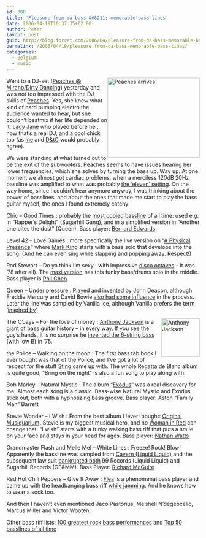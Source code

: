```yaml
---
id: 308
title: 'Pleasure from da bass &#8211; memorable bass lines'
date: 2006-04-19T16:37:35+02:00
author: Peter
layout: post
guid: http://blog.forret.com/2006/04/pleasure-from-da-bass-memorable-bass-lines/
permalink: /2006/04/19/pleasure-from-da-bass-memorable-bass-lines/
categories:
  - Belgium
  - music
---
```

[<img  src="http://static.flickr.com/54/131398589_80f5caf58b_m.jpg" width="240" height="208" style="float: right" alt="Peaches arrives" />](http://www.flickr.com/photos/pforret/131398589/ "Photo Sharing")Went to a DJ-set ([Peaches @ Mirano/Dirty Dancing](http://brusselssucks.googlepages.com/peachescontest)) yesterday and was not too impressed with the DJ skills of [Peaches](http://www.peachesrocks.com/). Yes, she knew what kind of hard pumping electro the audience wanted to hear, but she couldn&#8217;t beatmix if her life depended on it. [Lady Jane](http://www.deejaybooking.com/ladyjane) who played before her, now that&#8217;s a real DJ, and a cool chick too (as [Ine](http://mastuvu.typepad.com/monuments/2006/04/peaches.html) and [D&tC](http://www.dykesandthecity.com/) would probably agree).

We were standing at what turned out to be the exit of the subwoofers. Peaches seems to have issues hearing her lower frequencies, which she solves by turning the bass up. Way up. At one moment we almost got cardiac problems, when a merciless 120dB 20Hz bassline was amplified to what was probably [the &#8216;eleven&#8217; setting](http://www.imdb.com/title/tt0088258/quotes). On the way home, since I couldn&#8217;t hear anymore anyway, I was thinking about the power of basslines, and about the ones that made me start to play the bass guitar myself, the ones I found extremely catchy:  
<!--more-->

Chic &#8211; Good Times
:   probably the [most copied bassline](http://www.xampled.com/blog/sampled-from/chic/) of all time: used e.g. in &#8220;Rapper&#8217;s Delight&#8221; (Sugarhill Gang), and in a simplified version in &#8220;Another one bites the dust&#8221; (Queen). Bass player: [Bernard Edwards](http://www.chictribute.com/disco/bernie.html).

Level 42 &#8211; Love Games
:   more specifically the live version on &#8220;[A Physical Presence](http://www.amazon.co.uk/exec/obidos/redirect?link_code=as2&path=ASIN/B0000071KK&tag=forretcom-21&camp=1634&creative=6738)<img  src="http://www.assoc-amazon.co.uk/e/ir?t=forretcom-21&#038;l=as2&#038;o=2&#038;a=B0000071KK" width="1" height="1" border="0" alt="" style="border:none !important; margin:0px !important;" />&#8221; where [Mark King](http://en.wikipedia.org/wiki/Mark_King_%28music%29) starts with a bass solo that develops into the song. (And he can even sing while slapping and popping away. Respect!)

Rod Stewart &#8211; Do ya think I&#8217;m sexy
:   with impressive [disco octaves](http://www.bassplayer.com/story.asp?storyCode=12560) &#8211; it was &#8217;78 after all). The [maxi version](http://www.amazon.co.uk/exec/obidos/redirect?link_code=as2&path=ASIN/B0006SSN7S&tag=forretcom-21&camp=1634&creative=6738)<img  src="http://www.assoc-amazon.co.uk/e/ir?t=forretcom-21&#038;l=as2&#038;o=2&#038;a=B0006SSN7S" width="1" height="1" border="0" alt="" style="border:none !important; margin:0px !important;" /> has this funky bass/drums solo in the middle. Bass player is [Phil Chen](http://www.backstage-lounge.com/story.asp?sectioncode=64&storycode=5672).

Queen &#8211; Under pressure
:   Played and invented by [John Deacon](http://www.deaky.com/indexE.html), although Freddie Mercury and David Bowie [also had some influence](http://en.wikipedia.org/wiki/Under_Pressure) in the process. Later the line was sampled by Vanilla Ice, although Vanilla prefers the term &#8216;[inspired by](http://music.aol.com/feature/famous-quote-vanilla-ice)&#8216;

The O&#8217;Jays &#8211; For the love of money
:   [<img src="http://static.flickr.com/1/131382229_be16164102_t.jpg" style="float: right" width="100" alt="Anthony Jackson" />](http://www.flickr.com/photos/pforret/131382229/ "Photo Sharing")[Anthony Jackson](http://www.epifani.com/artists/jackson.htm) is a giant of bass guitar history &#8211; in every way. If you see the guy&#8217;s hands, it is no surprise he [invented the 6-string bass](http://en.wikipedia.org/wiki/Extended-range_bass) (with low B) in &#8217;75.

the Police &#8211; Walking on the moon
:   The first bass tab book I ever bought was that of the Police, and I&#8217;ve got a lot of respect for the stuff [Sting](http://en.wikipedia.org/wiki/Sting_(musician)) came up with. The whole Regatta de Blanc album is quite good, &#8220;Bring on the night&#8221; is also a fun song to play along with.

Bob Marley &#8211; Natural Mystic
:   The album &#8220;[Exodus](http://www.amazon.co.uk/exec/obidos/redirect?link_code=as2&path=ASIN/B00005LANG&tag=forretcom-21&camp=1634&creative=6738)&#8221; was a real discovery for me. Almost each song is a classic. Bass-wise Natural Mystic and Exodus stick out, both with a hypnotizing bass groove. Bass player: Aston “Family Man” Barrett

Stevie Wonder &#8211; I Wish
:   From the best album I !ever! bought: [Original Musiquarium](http://www.amazon.co.uk/exec/obidos/redirect?link_code=as2&path=ASIN/B0000508WU&tag=forretcom-21&camp=1634&creative=6738)<img  src="http://www.assoc-amazon.co.uk/e/ir?t=forretcom-21&#038;l=as2&#038;o=2&#038;a=B0000508WU" width="1" height="1" border="0" alt="" style="border:none !important; margin:0px !important;" />. Stevie is my biggest musical hero, and no [Woman in Red](http://www.imdb.com/title/tt0088414/soundtrack) can change that. &#8220;I wish&#8221; starts with a funky walking bass riff that puts a smile on your face and stays in your head for ages. Bass player: [Nathan Watts](http://en.wikipedia.org/wiki/Nathan_Watts)

Grandmaster Flash and Melle Mel &#8211; White Lines
:   Freeze! Rock! Blow! Apparently the bassline was sampled from [Cavern (Liquid Liquid)](http://www.prefixmag.com/reviews/shows/L/Liquid-Liquid/Liquid-Liquid-Rhythyms/14?PHPSESSID=d53a528fb452b518821526e13bc60b85) and the subsequent law suit [bankrupted both](http://www.metrotimes.com/editorial/story.asp?id=4928) 99 Records (Liquid Liquid) and Sugarhill Records (GF&MM). Bass Player: [Richard McGuire](http://www.waggish.org/2003/03/here_richard_mcguire.html)

Red Hot Chili Peppers &#8211; Give It Away
:   [Flea](http://en.wikipedia.org/wiki/Michael_Balzary) is a phenomenal bass player and came up with the headbanging bass riff [while jamming](http://en.wikipedia.org/wiki/Give_It_Away). And he knows how to wear a sock too.

And then I haven&#8217;t even mentioned Jaco Pastorius, Me&#8217;shell N&#8217;degeocello, Marcus Miller and Victor Wooten.

Other bass riff lists: [100 greatest rock bass performances](http://www.digitaldreamdoor.com/pages/best_bassperf.html) and [Top 50 basslines of all time](http://www.stylusmagazine.com/feature.php?ID=1843)